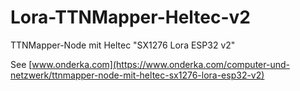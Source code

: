 # Lora-TTNMapper-Heltec-v2
TTNMapper-Node mit Heltec "SX1276 Lora ESP32 v2"

See [www.onderka.com](https://www.onderka.com/computer-und-netzwerk/ttnmapper-node-mit-heltec-sx1276-lora-esp32-v2)
